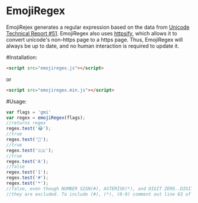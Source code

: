 # EmojiRegex

EmojiRejex generates a regular expression based on the data from [Unicode Technical Report #51](http://unicode.org/Public/emoji/latest/emoji-data.txt). EmojiRegex also uses [httpsify](https://httpsify.xeodou.me/), which allows it to convert unicode's non-https page to a https page. Thus, EmojiRegex will always be up to date, and no human interaction is required to update it.

#Installation:

```html
<script src="emojiregex.js"></script>
```
or 
```html
<script src="emojiregex.min.js"></script>
```

#Usage:
  ```js
var flags = 'gmi'
var regex = emojiRegex(flags);
//returns regex
regex.test('😂');
//true
regex.test('💩');
//true
regex.test('🇨🇦');
//true
regex.test('A');
//false
regex.test('1');
regex.test('#');
regex.test('*');
//false, even though NUMBER SIGN(#), ASTERISK(*), and DIGIT ZERO..DIGIT NINE(0-9) are part of the standard,
//they are excluded. To include (#), (*), (0-9) comment out line 63 of emojiregex.js
```
